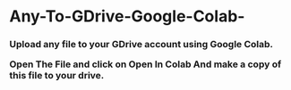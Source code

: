 # Any-To-GDrive-Google-Colab-
<h3>
Upload any file to your GDrive account using Google Colab.

Open The File and click on
Open In Colab
And make a copy of this file to your drive.
<h3>
